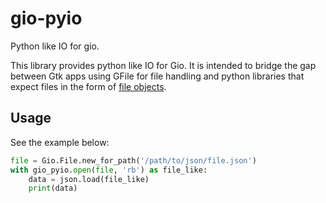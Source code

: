 # gio-pyio

Python like IO for gio.

This library provides python like IO for Gio. It is intended to bridge the gap
between Gtk apps using GFile for file handling and python libraries that
expect files in the form of 
[file objects](https://docs.python.org/3/glossary.html#term-file-object).

## Usage
See the example below:
```python
file = Gio.File.new_for_path('/path/to/json/file.json')
with gio_pyio.open(file, 'rb') as file_like:
    data = json.load(file_like)
    print(data)
```
